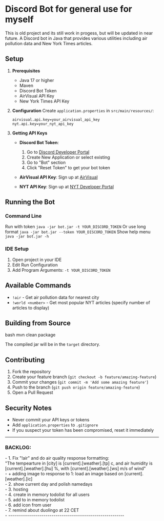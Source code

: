 # Discord Bot for general use for myself

This is old project and its still work in progess, but will be updated in near future.
A Discord bot in Java that provides various utilities including air pollution data and New York Times articles.

## Setup

1. **Prerequisites**
   - Java 17 or higher
   - Maven
   - Discord Bot Token
   - AirVisual API Key
   - New York Times API Key

2. **Configuration**
   Create `application.properties` in `src/main/resources/`:
   ```properties
   airvisual.api.key=your_airvisual_api_key
   nyt.api.key=your_nyt_api_key
   ```

3. **Getting API Keys**
   - **Discord Bot Token**: 
     1. Go to [Discord Developer Portal](https://discord.com/developers/applications)
     2. Create New Application or select existing
     3. Go to "Bot" section
     4. Click "Reset Token" to get your bot token
   
   - **AirVisual API Key**: Sign up at [AirVisual](https://www.iqair.com/air-pollution-data-api)
   - **NYT API Key**: Sign up at [NYT Developer Portal](https://developer.nytimes.com/)

## Running the Bot

### Command Line

Run with token
`java -jar bot.jar -t YOUR_DISCORD_TOKEN`
Or use long format
`java -jar bot.jar --token YOUR_DISCORD_TOKEN`
Show help menu
`java -jar bot.jar -h`


### IDE Setup
1. Open project in your IDE
2. Edit Run Configuration
3. Add Program Arguments: `-t YOUR_DISCORD_TOKEN`

## Available Commands

- `!air` - Get air pollution data for nearest city
- `!world <number>` - Get most popular NYT articles (specify number of articles to display)

## Building from Source
 bash
 mvn clean package


The compiled jar will be in the `target` directory.

## Contributing

1. Fork the repository
2. Create your feature branch (`git checkout -b feature/amazing-feature`)
3. Commit your changes (`git commit -m 'Add some amazing feature'`)
4. Push to the branch (`git push origin feature/amazing-feature`)
5. Open a Pull Request

## Security Notes

- Never commit your API keys or tokens
- Add `application.properties` to `.gitignore`
- If you suspect your token has been compromised, reset it immediately

- ---------------------------------
<h3>BACKLOG:</h3>
- 1. Fix "!air" and do air quality response formatting: <br>
  "The tempearture in [city] is [current].[weather].[tp] c, and air humidity is  [current].[weather].[hu] %, with [current].[weather].[ws] m/s of wind"<br>
- + adding image to response to 1:  load an image based on [current].[weather].[ic] <br>
- 2. show current day and polish namedays<br>
- 3. hosting <br>
- 4. create in memory todolist for all users<br>
- 5. add to in memory todolist<br>
- 6. add icon from user<br>
- 7. remind about duolingo at 22 CET<br>
- -----------------------------------------------------------
